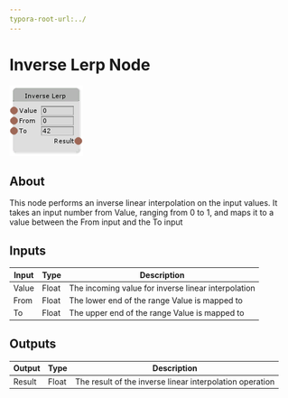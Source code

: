 ```yaml
---
typora-root-url:../
---
```


# Inverse Lerp Node

![Inverse-Lerp-Node](/IMG/Inverse-Lerp-Node.png)

## About

This node performs an inverse linear interpolation on the input values. It takes an input number from Value, ranging from 0 to 1, and maps it to a value between the From input and the To input

## Inputs
Input | Type | Description
------------ | ------|-------
Value | Float | The incoming value for inverse linear interpolation
From | Float | The lower end of the range Value is mapped to
To | Float| The upper end of the range Value is mapped to

## Outputs
Output | Type| Description
------------ | -------|------
Result | Float | The result of the inverse linear interpolation operation


